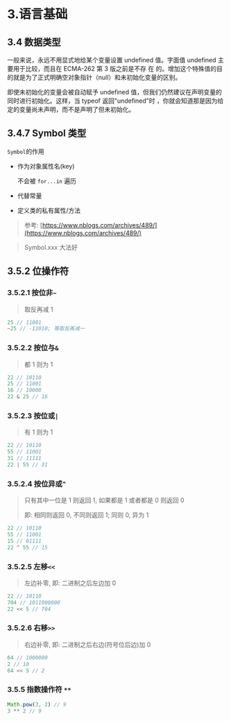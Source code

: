 # 3.语言基础

## 3.4 数据类型

一般来说，永远不用显式地给某个变量设置 undefined 值。字面值 undefined 主要用于比较，而且在 ECMA-262 第 3 版之前是不存 在
的。增加这个特殊值的目的就是为了正式明确空对象指针（null）和未初始化变量的区别。

即使未初始化的变量会被自动赋予 undefined 值，但我们仍然建议在声明变量的同时进行初始化。这样，当 typeof 返回"undefined"时
，你就会知道那是因为给定的变量尚未声明，而不是声明了但未初始化。

## 3.4.7 Symbol 类型

`Symbol`的作用

- 作为对象属性名(key)

  不会被 `for...in` 遍历

- 代替常量
- 定义类的私有属性/方法

> 参考: [https://www.nblogs.com/archives/489/](https://www.nblogs.com/archives/489/)

> Symbol.xxx 大法好

## 3.5.2 位操作符

### 3.5.2.1 按位非`~`

> 取反再减 1

```javascript
25 // 11001
~25 // -11010; 等取反再减一
```

### 3.5.2.2 按位与`&`

> 都 1 则为 1

```javascript
22 // 10110
25 // 11001
16 // 10000
22 & 25 // 16
```

### 3.5.2.3 按位或`|`

> 有 1 则为 1

```javascript
22 // 10110
55 // 11001
31 // 11111
22 | 55 // 31
```

### 3.5.2.4 按位异或`^`

> 只有其中一位是 1 则返回 1, 如果都是 1 或者都是 0 则返回 0
>
> 即: 相同则返回 0, 不同则返回 1; 同则 0, 异为 1

```javascript
22 // 10110
55 // 11001
15 // 01111
22 ^ 55 // 15
```

### 3.5.2.5 左移`<<`

> 左边补零, 即: 二进制之后左边加 0

```javascript
22 // 10110
704 // 1011000000
22 << 5 // 704
```

### 3.5.2.6 右移`>>`

> 右边补零, 即: 二进制之后右边(符号位后边)加 0

```javascript
64 // 1000000
2 // 10
64 << 5 // 2
```

### 3.5.5 指数操作符 `**`

```javascript
Math.pow(3, 2) // 9
3 ** 2 // 9
```
